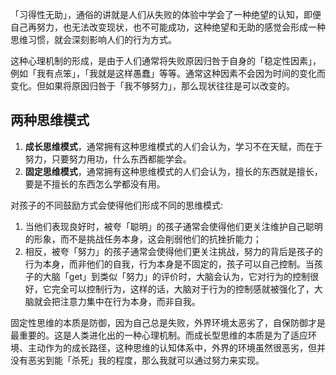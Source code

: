
「习得性无助」，通俗的讲就是人们从失败的体验中学会了一种绝望的认知，即便自己再努力，也无法改变现状，也不可能成功，这种绝望和无助的感觉会形成一种思维习惯，就会深刻影响人们的行为方式。

这种心理机制的形成，是由于人们通常将失败原因归咎于自身的「稳定性因素」，例如「我有点笨」，「我就是这样愚蠢」等等。通常这种因素不会因为时间的变化而变化。但如果将原因归咎于「我不够努力」，那么现状往往是可以改变的。

## 两种思维模式

1. **成长思维模式**，通常拥有这种思维模式的人们会认为，学习不在天赋，而在于努力，只要努力用功，什么东西都能学会。
2. **固定思维模式**，通常拥有这种思维模式的人们会认为，擅长的东西就是擅长，要是不擅长的东西怎么学都没有用。

对孩子的不同鼓励方式会使得他们形成不同的思维模式:

1. 当他们表现良好时，被夸「聪明」的孩子通常会使得他们更关注维护自己聪明的形象，而不是挑战任务本身，这会削弱他们的抗挫折能力；
2. 相反，被夸「努力」的孩子通常会使得他们更关注挑战，努力的背后是孩子的行为本身，而非他们的自我，行为本身是不固定的，孩子可以自己控制。当孩子的大脑「get」到类似「努力」的评价时，大脑会认为，它对行为的控制很好，它完全可以控制行为，这样的话，大脑对于行为的控制感就被强化了，大脑就会把注意力集中在行为本身，而非自我。

固定性思维的本质是防御，因为自己总是失败，外界环境太恶劣了，自保防御才是最重要的。这是人类进化出的一种心理机制。而成长型思维的本质是为了适应环境、主动作为的成长路径，这种思维的认知体系中，外界的环境虽然很恶劣，但并没有恶劣到能「杀死」我的程度，那么我就可以通过努力来实现。

